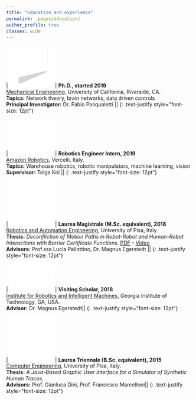 ```yaml
---
title: "Education and experience"
permalink: _pages/education/
author_profile: true
classes: wide
---
```


| <img src="/assets/images/ucr_logo.png" width="120px"> | **Ph.D., started 2019** <br> [Mechanical Engineering](http://www.fabiopas.it/index.html), University of California, Riverside, CA. <br> **Topics:** Network theory, brain networks, data driven controls <br> **Principal Investigator:** Dr. Fabio Pasqualetti  ||
{: .text-justify style="font-size: 12pt"}

| <img src="/assets/images/amz_logo.png" width="120px"> | **Robotics Engineer Intern, 2019** <br> [Amazon Robotics](https://www.amazonrobotics.com/#/), Vercelli, Italy. <br> **Topics:** Warehouse robotics, robotic manipulators, machine learning, vision <br> **Supervisor:** Tolga Kol  ||
{: .text-justify style="font-size: 12pt"}

| <img src="/assets/images/unipi_logo.png" width="120px"> | **Laurea Magistrale (M.Sc. equivalent), 2018** <br> [Robotics and Automation Engineering](https://www.centropiaggio.unipi.it/research/robotics), University of Pisa, Italy. <br> **Thesis:** _Deconfliction of Motion Paths in Robot-Robot and Human-Robot Interactions with Barrier Certificate Functions._ [PDF](/assets/pdf/Celi_Thesis.pdf) - [Video](https://www.youtube.com/watch?v=sJsCEw-e8sc) <br> **Advisors:** Prof.ssa Lucia Pallottino, Dr. Magnus Egerstedt  ||
{: .text-justify style="font-size: 12pt"}

| <img src="/assets/images/gt_logo.png" width="120px"> | **Visiting Scholar, 2018** <br> [Institute for Robotics and Intelligent Machines](http://www.robotics.gatech.edu), Georgia Institute of Technology, GA, USA. <br> **Advisor:** Dr. Magnus Egerstedt||
{: .text-justify style="font-size: 12pt"}

| <img src="/assets/images/unipi_logo.png" width="120px"> | **Laurea Triennale (B.Sc. equivalent), 2015** <br> [Computer Engineering](https://computer.ing.unipi.it), University of Pisa, Italy. <br> **Thesis:** _A Java-Based Graphic User Interface for a Simulator of Synthetic Human Traces._ <br> **Advisors:** Prof. Gianluca Dini, Prof. Francesco Marcelloni||
{: .text-justify style="font-size: 12pt"}
